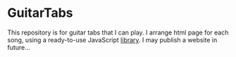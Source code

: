 # GuitarTabs

This repository is for guitar tabs that I can play. I arrange html page for each song, using a ready-to-use JavaScript [library](http://jtab.tardate.com). I may publish a website in future...
